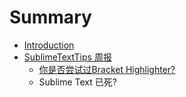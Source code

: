 # Summary

* [Introduction](README.md)
* [SublimeTextTips 周报](sublimetexttips_zhou_bao.md)
   * [你是否尝试过Bracket Highlighter?](weekly_15_02_12.md)
   * Sublime Text 已死?

